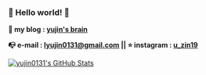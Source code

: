 ### 🙌 Hello world! 🙌
 
 **📢 my blog : [yujin's brain](https://ddukbaegi.tistory.com)**
 
 <!-- **📃Resume : [Resume](https://www.jobkorea.co.kr/User/Resume/View?rNo=20099950)** --> 
 
 **📭 e-mail : lyujin0131@gmail.com  || ⭐ instagram : [u_zin19](https://www.instagram.com/u_zin19)**
<p align="">

<a href="https://github.com/yujin0131/yujin0131">
  <img src="https://github-readme-stats.vercel.app/api?username=yujin0131&show_icons=true&line_height=40&count_private=true&hide=contribs" alt="yujin0131's GitHub Stats" />
</a>
<!-- <a href="https://github.com/yujin0131/yujin0131">
  <img src="https://github-readme-stats.vercel.app/api/top-langs/?username=yujin0131&hide=html" />
</a>
</p>
-->
<!--
**yujin0131/yujin0131** is a ✨ _special_ ✨ repository because its `README.md` (this file) appears on your GitHub profile.

Here are some ideas to get you started:

- 🔭 I’m currently working on ...
- 🌱 I’m currently learning ...
- 👯 I’m looking to collaborate on ...
- 🤔 I’m looking for help with ...
- 💬 Ask me about ...
- 📫 How to reach me: ...
- 😄 Pronouns: ...
- ⚡ Fun fact: ...
-->
